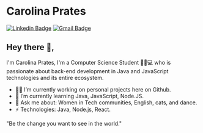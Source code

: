 # Carolina Prates
[![Linkedin Badge](https://img.shields.io/badge/-carolinapprates-blue?style=flat-square&logo=Linkedin&logoColor=white&link=https://www.linkedin.com/in/carolinapprates/)](https://www.linkedin.com/in/carolinapprates/)
[![Gmail Badge](https://img.shields.io/badge/-cpprates18@gmail.com-c14438?style=flat-square&logo=Gmail&logoColor=white&link=mailto:cpprates18@gmail.com)](mailto:cpprates18@gmail.com)
## Hey there 👋, 
I'm Carolina Prates, I'm a Computer Science Student 👩‍🎓💻 who is passionate about back-end development in Java and JavaScript technologies and its entire ecosystem. 

- 👩‍💻 I’m currently working on personal projects here on Github.
- 📖 I’m currently learning Java, JavaScript, Node.JS.
- 💬 Ask me about: Women in Tech communities, English, cats, and dance.
- ⚡ Technologies: Java, Node.js, React.

"Be the change you want to see in the world."
